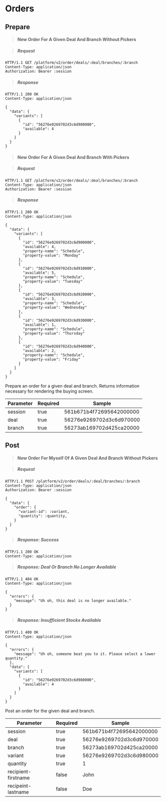 # Orders

## Prepare

> #### New Order For A Given Deal And Branch Without Pickers

> ##### Request

```shell
HTTP/1.1 GET /platform/v2/order/deals/:deal/branches/:branch
Content-Type: application/json
Authorization: Bearer :session
```

> ##### Response

```shell
HTTP/1.1 200 OK
Content-Type: application/json

{
  "data": {
    "variants": [
      {
        "id": "56276e9269702d3c6d980000",
        "available": 4
      }
    ]
  }
}
```

> #### New Order For A Given Deal And Branch With Pickers

> ##### Request

```shell
HTTP/1.1 GET /platform/v2/order/deals/:deal/branches/:branch
Content-Type: application/json
Authorization: Bearer :session
```

> ##### Response

```shell
HTTP/1.1 200 OK
Content-Type: application/json

{
  "data": {
    "variants": [
      {
        "id": "56276e9269702d3c6d900000",
        "available": 4,
        "property-name": "Schedule",
        "property-value": "Monday"
      },
      {
        "id": "56276e9269702d3c6d910000",
        "available": 5,
        "property-name": "Schedule",
        "property-value": "Tuesday"
      },
      {
        "id": "56276e9269702d3c6d920000",
        "available": 3,
        "property-name": "Schedule",
        "property-value": "Wednesday"
      },
      {
        "id": "56276e9269702d3c6d930000",
        "available": 1,
        "property-name": "Schedule",
        "property-value": "Thursday"
      },
      {
        "id": "56276e9269702d3c6d940000",
        "available": 2,
        "property-name": "Schedule",
        "property-value": "Friday"
      }
    ]
  }
}
```

Prepare an order for a given deal and branch. Returns information necessary for rendering the buying screen.

Parameter | Required | Sample
--- | --- | ---
session | true | 561b671b4f72695642000000
deal | true | 56276e9269702d3c6d970000
branch | true | 56273ab169702d425ca20000



## Post

> #### New Order For Myself Of A Given Deal And Branch Without Pickers

> ##### Request

```shell
HTTP/1.1 POST /platform/v2/order/deals/:deal/branches/:branch
Content-Type: application/json
Authorization: Bearer :session

{
  "data": {
    "order": {
      "variant-id": :variant,
      "quantity": :quantity,
    }
  }
}
```

> ##### Response: Success

```shell
HTTP/1.1 200 OK
Content-Type: application/json
```

> ##### Response: Deal Or Branch No Longer Available

```shell
HTTP/1.1 404 OK
Content-Type: application/json

{
  "errors": {
    "message": "Uh oh, this deal is no longer available."
  }
}
```

> ##### Response: Insufficient Stocks Available

```shell
HTTP/1.1 400 OK
Content-Type: application/json

{
  "errors": {
    "message": "Uh oh, someone beat you to it. Please select a lower quantity."
  },
  "data": {
    "variants": [
      {
        "id": "56276e9269702d3c6d980000",
        "available": 4
      }
    ]
  }
}
```

Post an order for the given deal and branch.

Parameter | Required | Sample
--- | --- | ---
session | true | 561b671b4f72695642000000
deal | true | 56276e9269702d3c6d970000
branch | true | 56273ab169702d425ca20000
variant | true | 56276e9269702d3c6d980000
quantity | true | 1
recipient-firstname | false | John
recipeint-lastname | false | Doe
